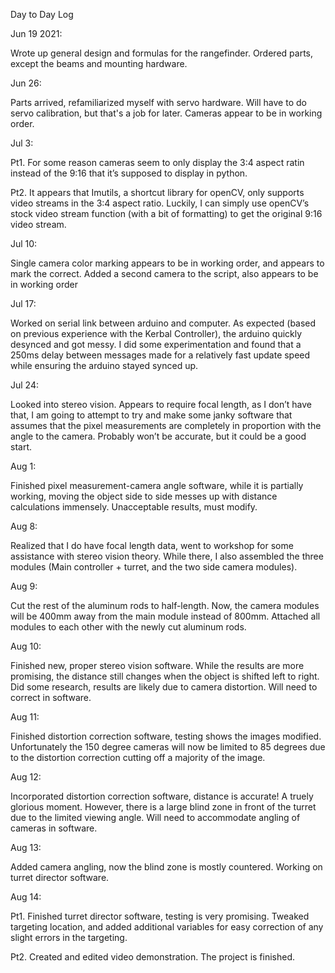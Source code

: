 Day to Day Log

Jun 19 2021: 

Wrote up general design and formulas for the rangefinder. Ordered parts, except the beams and mounting hardware.

Jun 26:  

Parts arrived, refamiliarized myself with servo hardware. Will have to do servo calibration, but that's a job for later. Cameras appear to be in working order.

Jul 3:  

Pt1. For some reason cameras seem to only display the 3:4 aspect ratin instead of the 9:16 that it’s supposed to display in python. 

Pt2. It appears that Imutils, a shortcut library for openCV, only supports video streams in the 3:4 aspect ratio. Luckily, I can simply use openCV’s stock video stream function (with a bit of formatting) to get the original 9:16 video stream.

Jul 10:  

Single camera color marking appears to be in working order, and appears to mark the correct. Added a second camera to the script, also appears to be in working order

Jul 17:  

Worked on serial link between arduino and computer. As expected (based on previous experience with the Kerbal Controller), the arduino quickly desynced and got messy. I did some experimentation and found that a 250ms delay between messages made for a relatively fast update speed while ensuring the arduino stayed synced up. 

Jul 24:  

Looked into stereo vision. Appears to require focal length, as I don’t have that, I am going to attempt to try and make some janky software that assumes that the pixel measurements are completely in proportion with the angle to the camera. Probably won’t be accurate, but it could be a good start.

Aug 1:  

Finished pixel measurement-camera angle software, while it is partially working, moving the object side to side messes up with distance calculations immensely. Unacceptable results, must modify. 

Aug 8:  

Realized that I do have focal length data, went to workshop for some assistance with stereo vision theory. While there, I also assembled the three modules (Main controller + turret, and the two side camera modules). 

Aug 9:  

Cut the rest of the aluminum rods to half-length. Now, the camera modules will be 400mm away from the main module instead of 800mm. Attached all modules to each other with the newly cut aluminum rods. 

Aug 10:  

Finished new, proper stereo vision software. While the results are more promising, the distance still changes when the object is shifted left to right. Did some research, results are likely due to camera distortion. Will need to correct in software. 

Aug 11:  

Finished distortion correction software, testing shows the images modified. Unfortunately the 150 degree cameras will now be limited to 85 degrees due to the distortion correction cutting off a majority of the image.

Aug 12:  

Incorporated distortion correction software, distance is accurate! A truely glorious moment. However, there is a large blind zone in front of the turret due to the limited viewing angle. Will need to accommodate angling of cameras in software.

Aug 13:  

Added camera angling, now the blind zone is mostly countered. Working on turret director software. 

Aug 14:  

Pt1. Finished turret director software, testing is very promising. Tweaked targeting location, and added additional variables for easy correction of any slight errors in the targeting.

Pt2. Created and edited video demonstration. The project is finished. 
